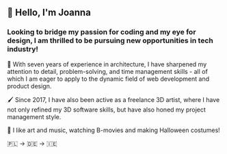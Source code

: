 ## 👋 Hello, I'm Joanna

### Looking to bridge my passion for coding and my eye for design, I am thrilled to be pursuing new opportunities in tech industry!  

📐 With seven years of experience in architecture, I have sharpened my attention to detail, problem-solving, and time management skills - all of which I am eager to apply to the dynamic field of web development and product design.

🖌 Since 2017, I have also been active as a freelance 3D artist, where I have not only refined my 3D software skills, but have also honed my project management style.

🎵 I like art and music, watching B-movies and making Halloween costumes!

🇵🇱 -> 🇩🇪 -> 🇮🇪
